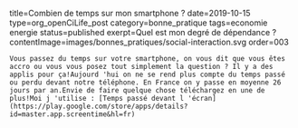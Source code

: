 title=Combien de temps sur mon smartphone ?
date=2019-10-15
type=org_openCiLife_post
category=bonne_pratique
tags=economie energie
status=published
exerpt=Quel est mon degré de dépendance ?
contentImage=images/bonnes_pratiques/social-interaction.svg
order=003
~~~~~~
Vous passez du temps sur votre smartphone, on vous dit que vous êtes accro ou vous vous posez tout simplement la question ? Il y a des applis pour ça!Aujourd 'hui on ne se rend plus compte du temps passé ou perdu devant notre téléphone. En France on y passe en moyenne 26 jours par an.Envie de faire quelque chose téléchargez en une de plus!Moi j 'utilise : [Temps passé devant l 'écran](https://play.google.com/store/apps/details?id=master.app.screentime&hl=fr)